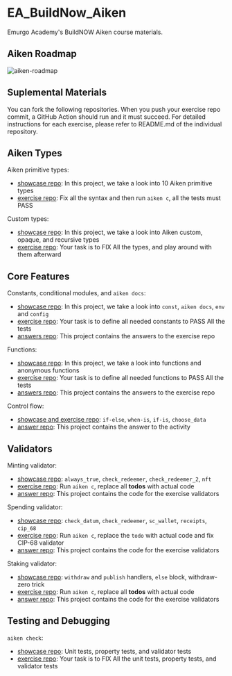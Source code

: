 # EA_BuildNow_Aiken

Emurgo Academy's BuildNOW Aiken course materials.

## Aiken Roadmap

![aiken-roadmap](https://github.com/user-attachments/assets/e0c89fa1-6927-4d8e-99f5-c352a6fb047b)

## Suplemental Materials

You can fork the following repositories. When you push your exercise repo commit, a GitHub Action should run and it must succeed. For detailed instructions for each exercise, please refer to README.md of the individual repository.

## Aiken Types

Aiken primitive types:

- [showcase repo](https://github.com/ariady-putra-emurgo/aiken_primitive_types): In this project, we take a look into 10 Aiken primitive types
- [exercise repo](https://github.com/ariady-putra-emurgo/aiken_primitive_exercise): Fix all the syntax and then run `aiken c`, all the tests must PASS

Custom types:

- [showcase repo](https://github.com/ariady-putra-emurgo/aiken_custom_types): In this project, we take a look into Aiken custom, opaque, and recursive types
- [exercise repo](https://github.com/ariady-putra-emurgo/aiken_custom_types_exercise): Your task is to FIX All the types, and play around with them afterward

## Core Features

Constants, conditional modules, and `aiken docs`:

- [showcase repo](https://github.com/ariady-putra-emurgo/aiken_const_showcase): In this project, we take a look into `const`, `aiken docs`, `env` and `config`
- [exercise repo](https://github.com/ariady-putra-emurgo/aiken_const_exercise): Your task is to define all needed constants to PASS All the tests
- [answers repo](https://github.com/ariady-putra-emurgo/aiken_const_answers): This project contains the answers to the exercise repo

Functions:

- [showcase repo](https://github.com/ariady-putra-emurgo/aiken_fn_showcase): In this project, we take a look into functions and anonymous functions
- [exercise repo](https://github.com/ariady-putra-emurgo/aiken_fn_exercise): Your task is to define all needed functions to PASS All the tests
- [answers repo](https://github.com/ariady-putra-emurgo/aiken_fn_answers): This project contains the answers to the exercise repo

Control flow:

- [showcase and exercise repo](https://github.com/ariady-putra-emurgo/aiken_control_flow): `if-else`, `when-is`, `if-is`, `choose_data`
- [answer repo](https://github.com/ariady-putra-emurgo/aiken_control_answer): This project contains the answer to the activity

## Validators

Minting validator:

- [showcase repo](https://github.com/ariady-putra-emurgo/aiken_minting_validator): `always_true`, `check_redeemer`, `check_redeemer_2`, `nft`
- [exercise repo](https://github.com/ariady-putra-emurgo/aiken_minting_exercise): Run `aiken c`, replace all **todos** with actual code
- [answer repo](https://github.com/ariady-putra-emurgo/aiken_minting_answer): This project contains the code for the exercise validators

Spending validator:

- [showcase repo](https://github.com/ariady-putra-emurgo/aiken_spending_validator): `check_datum`, `check_redeemer`, `sc_wallet`, `receipts`, `cip_68`
- [exercise repo](https://github.com/ariady-putra-emurgo/aiken_spending_exercise): Run `aiken c`, replace the `todo` with actual code and fix CIP-68 validator
- [answer repo](https://github.com/ariady-putra-emurgo/aiken_spending_answer): This project contains the code for the exercise validators

Staking validator:

- [showcase repo](https://github.com/ariady-putra-emurgo/aiken_staking_validator): `withdraw` and `publish` handlers, `else` block, withdraw-zero trick
- [exercise repo](https://github.com/ariady-putra-emurgo/aiken_staking_exercise): Run `aiken c`, replace all **todos** with actual code
- [answer repo](https://github.com/ariady-putra-emurgo/aiken_staking_answer): This project contains the code for the exercise validators

## Testing and Debugging

`aiken check`:

- [showcase repo](https://github.com/ariady-putra-emurgo/aiken_check_showcase): Unit tests, property tests, and validator tests
- [exercise repo](https://github.com/ariady-putra-emurgo/aiken_check_exercise): Your task is to FIX All the unit tests, property tests, and validator tests
